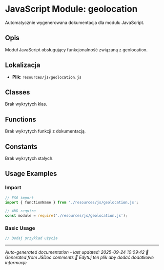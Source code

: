 # JavaScript Module: geolocation

Automatycznie wygenerowana dokumentacja dla modułu JavaScript.

## Opis
Moduł JavaScript obsługujący funkcjonalność związaną z geolocation.

## Lokalizacja
- **Plik**: `resources/js/geolocation.js`




## Classes
Brak wykrytych klas.

## Functions
Brak wykrytych funkcji z dokumentacją.

## Constants
Brak wykrytych stałych.

## Usage Examples

### Import
```javascript
// ES6 import
import { functionName } from './resources/js/geolocation.js';

// AMD require
const module = require('./resources/js/geolocation.js');
```

### Basic Usage
```javascript
// Dodaj przykład użycia
```

---
*Auto-generated documentation - last updated: 2025-09-24 10:09:42*
*🤖 Generated from JSDoc comments*
*📝 Edytuj ten plik aby dodać dodatkowe informacje*